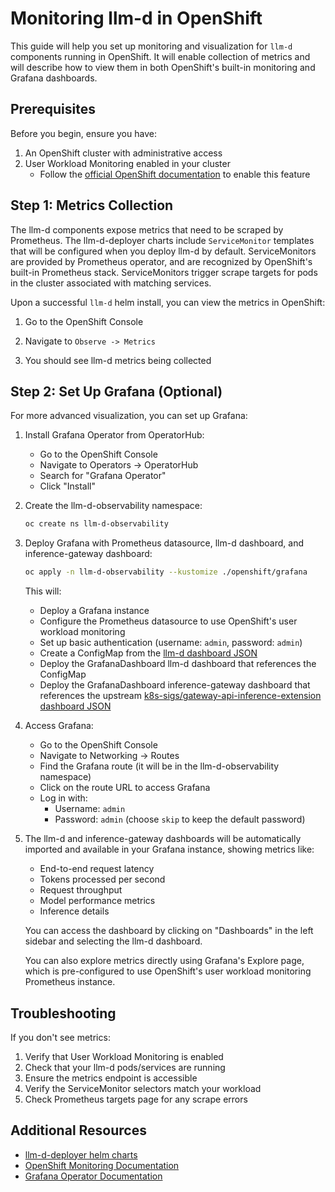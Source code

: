 # Monitoring llm-d in OpenShift

This guide will help you set up monitoring and visualization for `llm-d` components running in OpenShift.
It will enable collection of metrics and will describe how to view them in both OpenShift's built-in monitoring and Grafana dashboards.

## Prerequisites

Before you begin, ensure you have:

1. An OpenShift cluster with administrative access
2. User Workload Monitoring enabled in your cluster
   - Follow the [official OpenShift documentation](https://docs.redhat.com/en/documentation/openshift_container_platform/4.18/html/monitoring/configuring-user-workload-monitoring#enabling-monitoring-for-user-defined-projects_preparing-to-configure-the-monitoring-stack-uwm) to enable this feature

## Step 1: Metrics Collection

The llm-d components expose metrics that need to be scraped by Prometheus.
The llm-d-deployer charts include `ServiceMonitor` templates that will be configured when you deploy llm-d by default.
ServiceMonitors are provided by Prometheus operator, and are recognized by OpenShift's built-in Prometheus stack. ServiceMonitors
trigger scrape targets for pods in the cluster associated with matching services.

Upon a successful `llm-d` helm install, you can view the metrics in OpenShift:

1. Go to the OpenShift Console

2. Navigate to `Observe -> Metrics`

3. You should see llm-d metrics being collected

## Step 2: Set Up Grafana (Optional)

For more advanced visualization, you can set up Grafana:

1. Install Grafana Operator from OperatorHub:
   - Go to the OpenShift Console
   - Navigate to Operators -> OperatorHub
   - Search for "Grafana Operator"
   - Click "Install"

2. Create the llm-d-observability namespace:

   ```bash
   oc create ns llm-d-observability
   ```

3. Deploy Grafana with Prometheus datasource, llm-d dashboard, and inference-gateway dashboard:

   ```bash
   oc apply -n llm-d-observability --kustomize ./openshift/grafana
   ```

   This will:
   - Deploy a Grafana instance
   - Configure the Prometheus datasource to use OpenShift's user workload monitoring
   - Set up basic authentication (username: `admin`, password: `admin`)
   - Create a ConfigMap from the [llm-d dashboard JSON](../dashboards/llm-d-dashboard.json)
   - Deploy the GrafanaDashboard llm-d dashboard that references the ConfigMap
   - Deploy the GrafanaDashboard inference-gateway dashboard that references the upstream
   [k8s-sigs/gateway-api-inference-extension dashboard JSON](https://github.com/kubernetes-sigs/gateway-api-inference-extension/blob/main/tools/dashboards/inference_gateway.json)

5. Access Grafana:
   - Go to the OpenShift Console
   - Navigate to Networking -> Routes
   - Find the Grafana route (it will be in the llm-d-observability namespace)
   - Click on the route URL to access Grafana
   - Log in with:
     - Username: `admin`
     - Password: `admin`
     (choose `skip` to keep the default password)

6. The llm-d and inference-gateway dashboards will be automatically imported and available in your Grafana instance, showing metrics like:
   - End-to-end request latency
   - Tokens processed per second
   - Request throughput
   - Model performance metrics
   - Inference details

   You can access the dashboard by clicking on "Dashboards" in the left sidebar and selecting the llm-d dashboard.

   You can also explore metrics directly using Grafana's Explore page, which is pre-configured to use OpenShift's user workload monitoring Prometheus instance.

## Troubleshooting

If you don't see metrics:
1. Verify that User Workload Monitoring is enabled
2. Check that your llm-d pods/services are running
3. Ensure the metrics endpoint is accessible
4. Verify the ServiceMonitor selectors match your workload
5. Check Prometheus targets page for any scrape errors

## Additional Resources

- [llm-d-deployer helm charts](https://github.com/llm-d/llm-d-deployer/tree/main/charts/llm-d)
- [OpenShift Monitoring Documentation](https://docs.redhat.com/en/documentation/openshift_container_platform/4.18/html/monitoring/index)
- [Grafana Operator Documentation](https://github.com/grafana-operator/grafana-operator)
